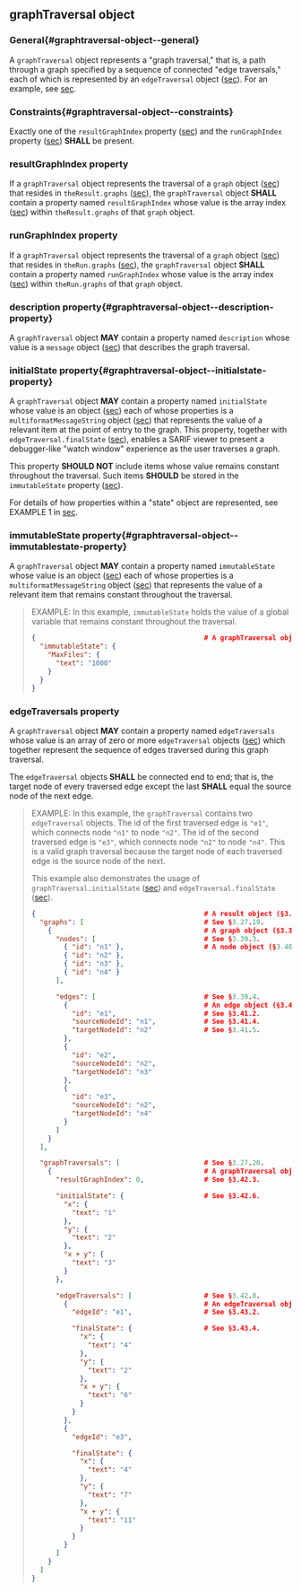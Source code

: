 ## graphTraversal object

### General{#graphtraversal-object--general}

A `graphTraversal` object represents a "graph traversal," that is, a path through a graph specified by a sequence of connected "edge traversals," each of which is represented by an `edgeTraversal` object ([sec](#edgetraversal-object)). For an example, see [sec](#edgetraversals-property).

### Constraints{#graphtraversal-object--constraints}

Exactly one of the `resultGraphIndex` property ([sec](#resultgraphindex-property)) and the `runGraphIndex` property ([sec](#rungraphindex-property)) **SHALL** be present.

### resultGraphIndex property

If a `graphTraversal` object represents the traversal of a `graph` object ([sec](#graph-object)) that resides in `theResult.graphs` ([sec](#result-object--graphs-property)), the `graphTraversal` object **SHALL** contain a property named `resultGraphIndex` whose value is the array index ([sec](#array-indices)) within `theResult.graphs` of that `graph` object.

### runGraphIndex property

If a `graphTraversal` object represents the traversal of a `graph` object ([sec](#graph-object)) that resides in `theRun.graphs` ([sec](#run-object--graphs-property)), the `graphTraversal` object **SHALL** contain a property named `runGraphIndex` whose value is the array index ([sec](#array-indices)) within `theRun.graphs` of that `graph` object.

### description property{#graphtraversal-object--description-property}

A `graphTraversal` object **MAY** contain a property named `description` whose value is a `message` object ([sec](#message-object)) that describes the graph traversal.

### initialState property{#graphtraversal-object--initialstate-property}

A `graphTraversal` object **MAY** contain a property named `initialState` whose value is an object ([sec](#object-properties)) each of whose properties is a `multiformatMessageString` object ([sec](#multiformatmessagestring-object)) that represents the value of a relevant item at the point of entry to the graph. This property, together with `edgeTraversal.finalState` ([sec](#finalstate-property)), enables a SARIF viewer to present a debugger-like "watch window" experience as the user traverses a graph.

This property **SHOULD NOT** include items whose value remains constant throughout the traversal. Such items **SHOULD** be stored in the `immutableState` property ([sec](#graphtraversal-object--immutablestate-property)).

For details of how properties within a "state" object are represented, see EXAMPLE 1 in [sec](#state-property).

### immutableState property{#graphtraversal-object--immutablestate-property}

A `graphTraversal` object **MAY** contain a property named `immutableState` whose value is an object ([sec](#object-properties)) each of whose properties is a `multiformatMessageString` object ([sec](#multiformatmessagestring-object)) that represents the value of a relevant item that remains constant throughout the traversal.

> EXAMPLE: In this example, `immutableState` holds the value of a global variable that remains constant throughout the traversal.
> 
> ```json
> {                                          # A graphTraversal object.
>   "immutableState": {
>     "MaxFiles": {
>       "text": "1000"
>     }
>   }
> }
> ```

### edgeTraversals property

A `graphTraversal` object **MAY** contain a property named `edgeTraversals` whose value is an array of zero or more `edgeTraversal` objects ([sec](#edgetraversal-object)) which together represent the sequence of edges traversed during this graph traversal.

The `edgeTraversal` objects **SHALL** be connected end to end; that is, the target node of every traversed edge except the last **SHALL** equal the source node of the next edge.

> EXAMPLE: In this example, the `graphTraversal` contains two `edgeTraversal` objects. The id of the first traversed edge is `"e1"`, which connects node `"n1"` to node `"n2"`. The id of the second traversed edge is `"e3"`, which connects node `"n2"` to node `"n4"`. This is a valid graph traversal because the target node of each traversed edge is the source node of the next.
> 
> This example also demonstrates the usage of `graphTraversal.initialState` ([sec](#graphtraversal-object--initialstate-property)) and `edgeTraversal.finalState` ([sec](#finalstate-property)).
> 
> ```json
> {                                          # A result object (§3.27).
>   "graphs": [                              # See §3.27.19.
>     {                                      # A graph object (§3.39).
>       "nodes": [                           # See §3.39.3.
>         { "id": "n1" },                    # A node object (§3.40).
>         { "id": "n2" },
>         { "id": "n3" },
>         { "id": "n4" }
>       ],
> 
>       "edges": [                           # See §3.39.4.
>         {                                  # An edge object (§3.41).
>           "id": "e1",                      # See §3.41.2.
>           "sourceNodeId": "n1",            # See §3.41.4.
>           "targetNodeId": "n2"             # See §3.41.5.
>         },
>         {
>           "id": "e2",
>           "sourceNodeId": "n2",
>           "targetNodeId": "n3"
>         },
>         {
>           "id": "e3",
>           "sourceNodeId": "n2",
>           "targetNodeId": "n4"
>         }
>       ]
>     }
>   ],
> 
>   "graphTraversals": [                     # See §3.27.20.
>     {                                      # A graphTraversal object (§3.42).
>       "resultGraphIndex": 0,               # See §3.42.3.
> 
>       "initialState": {                    # See §3.42.6.
>         "x": {
>           "text": "1"
>         },
>         "y": {
>           "text": "2"
>         },
>         "x + y": {
>           "text": "3"
>         }
>       },
> 
>       "edgeTraversals": [                  # See §3.42.8.
>         {                                  # An edgeTraversal object (§3.43).
>           "edgeId": "e1",                  # See §3.43.2.
> 
>           "finalState": {                  # See §3.43.4.
>             "x": {
>               "text": "4"
>             },
>             "y": {
>               "text": "2"
>             },
>             "x + y": {
>               "text": "6"
>             }
>           }
>         },
>         {
>           "edgeId": "e3",
> 
>           "finalState": {
>             "x": {
>               "text": "4"
>             },
>             "y": {
>               "text": "7"
>             },
>             "x + y": {
>               "text": "11"
>             }
>           }
>         }
>       ]
>     }
>   ]
> }
> ```
